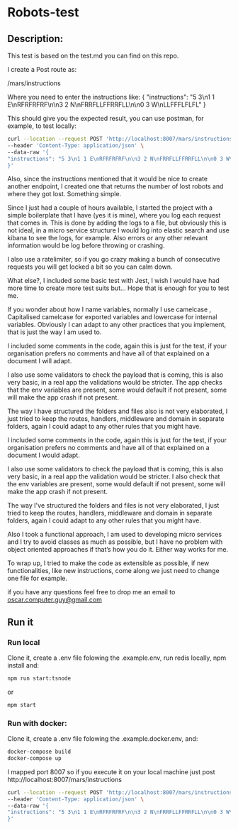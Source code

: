 # Robots-test

## Description:

This test is based on the test.md you can find on this repo.

I create a Post route as:

/mars/instructions

Where you need to enter the instructions like:
{
"instructions": "5 3\n1 1 E\nRFRFRFRF\n\n3 2 N\nFRRFLLFFRRFLL\n\n0 3 W\nLLFFFLFLFL"
}

This should give you the expected result, you can use postman, for example, to test locally:

```bash
curl --location --request POST 'http://localhost:8007/mars/instructions' \
--header 'Content-Type: application/json' \
--data-raw '{
"instructions": "5 3\n1 1 E\nRFRFRFRF\n\n3 2 N\nFRRFLLFFRRFLL\n\n0 3 W\nLLFFFLFLFL"
}'
```

Also, since the instructions mentioned that it would be nice to create another endpoint, I created one that returns the number of lost robots and where they got lost. Something simple.

Since I just had a couple of hours available, I started the project with a simple boilerplate that I have (yes it is mine), where you log each request that comes in. This is done by adding the logs to a file, but obviously this is not ideal, in a micro service structure I would log into elastic search and use kibana to see the logs, for example. Also errors or any other relevant information would be log before throwing or crashing.

I also use a ratelimiter, so if you go crazy making a bunch of consecutive requests you will get locked a bit so you can calm down.

What else?, I included some basic test with Jest, I wish I would have had more time to create more test suits but… Hope that is enough for you to test me.

If you wonder about how I name variables, normally I use camelcase , Capitalised camelcase for exported variables and lowercase for internal variables. Obviously I can adapt to any other practices that you implement, that is just the way I am used to.

I included some comments in the code, again this is just for the test, if your organisation prefers no comments and have all of that explained on a document I will adapt.

I also use some validators to check the payload that is coming, this is also very basic, in a real app the validations would be stricter. The app checks that the env variables are present, some would default if not present, some will make the app crash if not present.

The way I have structured the folders and files also is not very elaborated, I just tried to keep the routes, handlers, middleware and domain in separate folders, again I could adapt to any other rules that you might have.

I included some comments in the code, again this is just for the test, if your organisation prefers no comments and have all of that explained on a document I would adapt.

I also use some validators to check the payload that is coming, this is also very basic, in a real app the validation would be stricter. I also check that the env variables are present, some would default if not present, some will make the app crash if not present.

The way I've structured the folders and files is not very elaborated, I just tried to keep the routes, handlers, middleware and domain in separate folders, again I could adapt to any other rules that you might have.

Also I took a functional approach, I am used to developing micro services and I try to avoid classes as much as possible, but I have no problem with object oriented approaches if that’s how you do it. Either way works for me.

To wrap up, I tried to make the code as extensible as possible, if new functionalities, like new instructions, come along we just need to change one file for example.

if you have any questions feel free to drop me an email to oscar.computer.guy@gmail.com

## Run it

### Run local

Clone it, create a .env file folowing the .example.env, run redis locally, npm install and:

```bash
npm run start:tsnode
```

or

```bash
mpm start
```

### Run with docker:

Clone it, create a .env file folowing the .example.docker.env, and:

```bash
docker-compose build
docker-compose up
```

I mapped port 8007 so if you execute it on your local machine just post http://localhost:8007/mars/instructions

```bash
curl --location --request POST 'http://localhost:8007/mars/instructions' \
--header 'Content-Type: application/json' \
--data-raw '{
"instructions": "5 3\n1 1 E\nRFRFRFRF\n\n3 2 N\nFRRFLLFFRRFLL\n\n0 3 W\nLLFFFLFLFL"
}'
```

